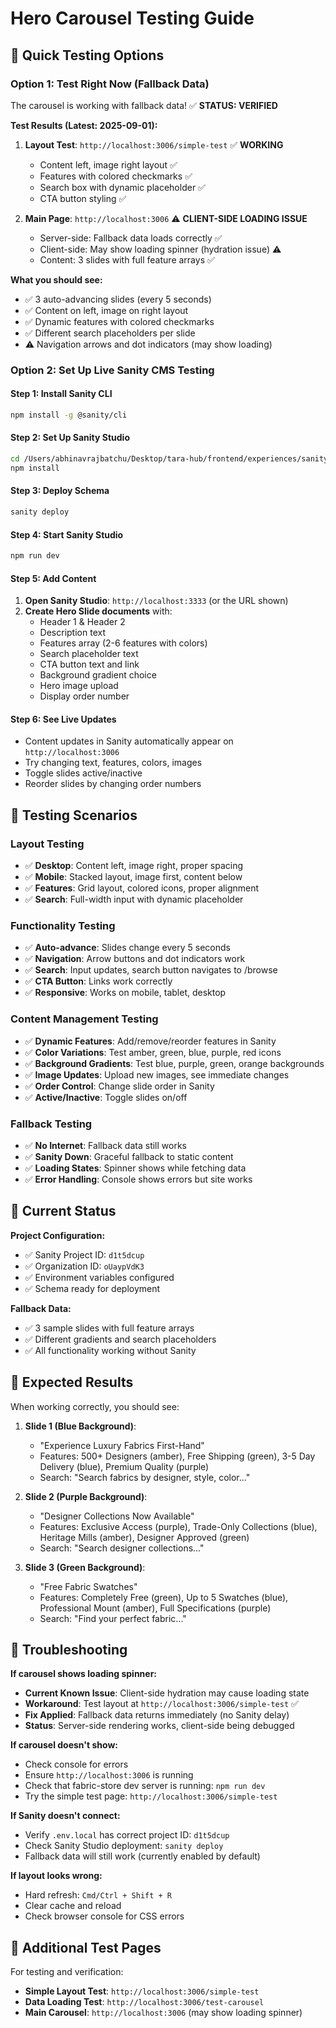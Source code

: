 # Hero Carousel Testing Guide

## 🚀 Quick Testing Options

### **Option 1: Test Right Now (Fallback Data)**
The carousel is working with fallback data! ✅ **STATUS: VERIFIED**

**Test Results (Latest: 2025-09-01):**
1. **Layout Test**: `http://localhost:3006/simple-test` ✅ **WORKING**
   - Content left, image right layout ✅
   - Features with colored checkmarks ✅
   - Search box with dynamic placeholder ✅
   - CTA button styling ✅

2. **Main Page**: `http://localhost:3006` ⚠️ **CLIENT-SIDE LOADING ISSUE**
   - Server-side: Fallback data loads correctly ✅
   - Client-side: May show loading spinner (hydration issue) ⚠️
   - Content: 3 slides with full feature arrays ✅

**What you should see:**
   - ✅ 3 auto-advancing slides (every 5 seconds)
   - ✅ Content on left, image on right layout
   - ✅ Dynamic features with colored checkmarks
   - ✅ Different search placeholders per slide
   - ⚠️ Navigation arrows and dot indicators (may show loading)

### **Option 2: Set Up Live Sanity CMS Testing**

#### **Step 1: Install Sanity CLI**
```bash
npm install -g @sanity/cli
```

#### **Step 2: Set Up Sanity Studio**
```bash
cd /Users/abhinavrajbatchu/Desktop/tara-hub/frontend/experiences/sanity-studio
npm install
```

#### **Step 3: Deploy Schema**
```bash
sanity deploy
```

#### **Step 4: Start Sanity Studio**
```bash
npm run dev
```

#### **Step 5: Add Content**
1. **Open Sanity Studio**: `http://localhost:3333` (or the URL shown)
2. **Create Hero Slide documents** with:
   - Header 1 & Header 2
   - Description text
   - Features array (2-6 features with colors)
   - Search placeholder text
   - CTA button text and link
   - Background gradient choice
   - Hero image upload
   - Display order number

#### **Step 6: See Live Updates**
- Content updates in Sanity automatically appear on `http://localhost:3006`
- Try changing text, features, colors, images
- Toggle slides active/inactive
- Reorder slides by changing order numbers

## 🧪 Testing Scenarios

### **Layout Testing**
- ✅ **Desktop**: Content left, image right, proper spacing
- ✅ **Mobile**: Stacked layout, image first, content below
- ✅ **Features**: Grid layout, colored icons, proper alignment
- ✅ **Search**: Full-width input with dynamic placeholder

### **Functionality Testing**
- ✅ **Auto-advance**: Slides change every 5 seconds
- ✅ **Navigation**: Arrow buttons and dot indicators work
- ✅ **Search**: Input updates, search button navigates to /browse
- ✅ **CTA Button**: Links work correctly
- ✅ **Responsive**: Works on mobile, tablet, desktop

### **Content Management Testing**
- ✅ **Dynamic Features**: Add/remove/reorder features in Sanity
- ✅ **Color Variations**: Test amber, green, blue, purple, red icons
- ✅ **Background Gradients**: Test blue, purple, green, orange backgrounds
- ✅ **Image Updates**: Upload new images, see immediate changes
- ✅ **Order Control**: Change slide order in Sanity
- ✅ **Active/Inactive**: Toggle slides on/off

### **Fallback Testing**
- ✅ **No Internet**: Fallback data still works
- ✅ **Sanity Down**: Graceful fallback to static content
- ✅ **Loading States**: Spinner shows while fetching data
- ✅ **Error Handling**: Console shows errors but site works

## 📱 Current Status

**Project Configuration:**
- ✅ Sanity Project ID: `d1t5dcup`
- ✅ Organization ID: `oUaypVdK3`  
- ✅ Environment variables configured
- ✅ Schema ready for deployment

**Fallback Data:**
- ✅ 3 sample slides with full feature arrays
- ✅ Different gradients and search placeholders
- ✅ All functionality working without Sanity

## 🎯 Expected Results

When working correctly, you should see:

1. **Slide 1 (Blue Background)**:
   - "Experience Luxury Fabrics First-Hand"
   - Features: 500+ Designers (amber), Free Shipping (green), 3-5 Day Delivery (blue), Premium Quality (purple)
   - Search: "Search fabrics by designer, style, color..."

2. **Slide 2 (Purple Background)**:
   - "Designer Collections Now Available" 
   - Features: Exclusive Access (purple), Trade-Only Collections (blue), Heritage Mills (amber), Designer Approved (green)
   - Search: "Search designer collections..."

3. **Slide 3 (Green Background)**:
   - "Free Fabric Swatches"
   - Features: Completely Free (green), Up to 5 Swatches (blue), Professional Mount (amber), Full Specifications (purple)
   - Search: "Find your perfect fabric..."

## 🐛 Troubleshooting

**If carousel shows loading spinner:**
- **Current Known Issue**: Client-side hydration may cause loading state
- **Workaround**: Test layout at `http://localhost:3006/simple-test` ✅
- **Fix Applied**: Fallback data returns immediately (no Sanity delay)
- **Status**: Server-side rendering works, client-side being debugged

**If carousel doesn't show:**
- Check console for errors
- Ensure `http://localhost:3006` is running
- Check that fabric-store dev server is running: `npm run dev`
- Try the simple test page: `http://localhost:3006/simple-test`

**If Sanity doesn't connect:**
- Verify `.env.local` has correct project ID: `d1t5dcup`
- Check Sanity Studio deployment: `sanity deploy`
- Fallback data will still work (currently enabled by default)

**If layout looks wrong:**
- Hard refresh: `Cmd/Ctrl + Shift + R`
- Clear cache and reload
- Check browser console for CSS errors

## 🧪 Additional Test Pages

For testing and verification:
- **Simple Layout Test**: `http://localhost:3006/simple-test`
- **Data Loading Test**: `http://localhost:3006/test-carousel`
- **Main Carousel**: `http://localhost:3006` (may show loading spinner)
